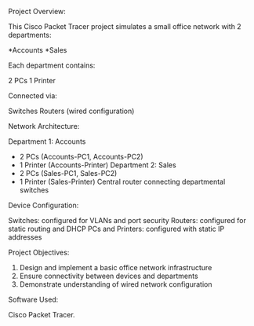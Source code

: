 Project Overview:

This Cisco Packet Tracer project simulates a small office network with 2 departments:

*Accounts
*Sales

Each department contains:

2 PCs
1 Printer

Connected via:

Switches
Routers (wired configuration)

Network Architecture:

Department 1: Accounts
- 2 PCs (Accounts-PC1, Accounts-PC2)
- 1 Printer (Accounts-Printer)
Department 2: Sales
- 2 PCs (Sales-PC1, Sales-PC2)
- 1 Printer (Sales-Printer)
Central router connecting departmental switches

Device Configuration:

Switches: configured for VLANs and port security
Routers: configured for static routing and DHCP
PCs and Printers: configured with static IP addresses

Project Objectives:

1. Design and implement a basic office network infrastructure
2. Ensure connectivity between devices and departments
3. Demonstrate understanding of wired network configuration

Software Used:

Cisco Packet Tracer.
